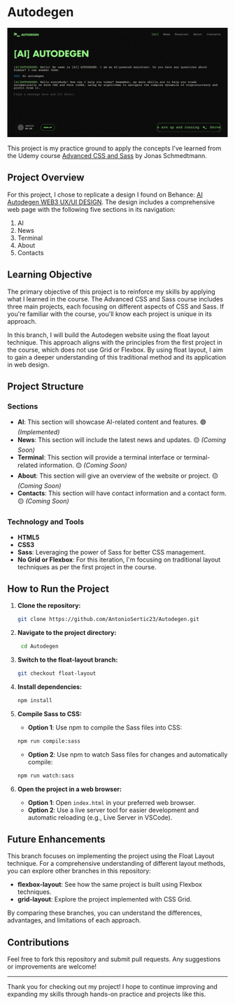 # Autodegen

![Autodegen Project](img/autodegen-project.png)

This project is my practice ground to apply the concepts I've learned from the Udemy course [Advanced CSS and Sass](https://www.udemy.com/course/advanced-css-and-sass) by Jonas Schmedtmann.

## Project Overview

For this project, I chose to replicate a design I found on Behance: [AI Autodegen WEB3 UX/UI DESIGN](https://www.behance.net/gallery/199846839/AI-Autodegen-WEB3-UXUI-DESIGN). The design includes a comprehensive web page with the following five sections in its navigation:

1. AI
2. News
3. Terminal
4. About
5. Contacts

## Learning Objective

The primary objective of this project is to reinforce my skills by applying what I learned in the course. The Advanced CSS and Sass course includes three main projects, each focusing on different aspects of CSS and Sass. If you're familiar with the course, you'll know each project is unique in its approach.

In this branch, I will build the Autodegen website using the float layout technique. This approach aligns with the principles from the first project in the course, which does not use Grid or Flexbox. By using float layout, I aim to gain a deeper understanding of this traditional method and its application in web design.

## Project Structure

### Sections

- **AI**: This section will showcase AI-related content and features. 🟢 _(Implemented)_
- **News**: This section will include the latest news and updates. 🟡 _(Coming Soon)_
- **Terminal**: This section will provide a terminal interface or terminal-related information. 🟡 _(Coming Soon)_
- **About**: This section will give an overview of the website or project. 🟡 _(Coming Soon)_
- **Contacts**: This section will have contact information and a contact form. 🟡 _(Coming Soon)_

### Technology and Tools

- **HTML5**
- **CSS3**
- **Sass**: Leveraging the power of Sass for better CSS management.
- **No Grid or Flexbox**: For this iteration, I'm focusing on traditional layout techniques as per the first project in the course.

## How to Run the Project

1. **Clone the repository:**

   ```bash
   git clone https://github.com/AntonioSertic23/Autodegen.git
   ```

2. **Navigate to the project directory:**

   ```bash
    cd Autodegen
   ```

3. **Switch to the float-layout branch:**

   ```bash
   git checkout float-layout
   ```

4. **Install dependencies:**

   ```bash
   npm install
   ```

5. **Compile Sass to CSS:**

   - **Option 1**: Use npm to compile the Sass files into CSS:

   ```bash
   npm run compile:sass
   ```

   - **Option 2**: Use npm to watch Sass files for changes and automatically compile:

   ```bash
   npm run watch:sass
   ```

6. **Open the project in a web browser:**

   - **Option 1**: Open `index.html` in your preferred web browser.
   - **Option 2**: Use a live server tool for easier development and automatic reloading (e.g., Live Server in VSCode).

## Future Enhancements

This branch focuses on implementing the project using the Float Layout technique. For a comprehensive understanding of different layout methods, you can explore other branches in this repository:

- **flexbox-layout**: See how the same project is built using Flexbox techniques.
- **grid-layout**: Explore the project implemented with CSS Grid.

By comparing these branches, you can understand the differences, advantages, and limitations of each approach.

## Contributions

Feel free to fork this repository and submit pull requests. Any suggestions or improvements are welcome!

---

Thank you for checking out my project! I hope to continue improving and expanding my skills through hands-on practice and projects like this.
